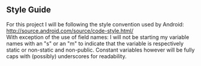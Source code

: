 Style Guide
---------

For this project I will be following the style convention used by Android:  
<http://source.android.com/source/code-style.html/>  
With exception of the use of field names:
I will not be starting my variable names with an "s" or an "m" to indicate that the variable is respectively static or non-static and non-public.
Constant variables however will be fully caps with (possibly) underscores for readability.
